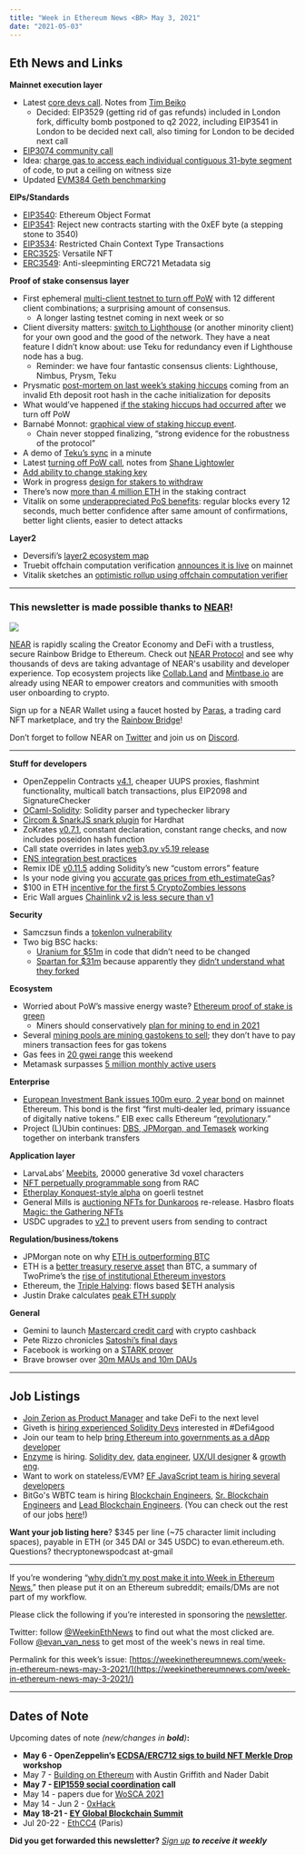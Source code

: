 ```yaml
---
title: "Week in Ethereum News <BR> May 3, 2021"
date: "2021-05-03"
---
```


## **Eth News and Links**

**Mainnet execution layer**

- Latest [core devs call](https://youtu.be/_QLDhNMwoe4?t=221). Notes from [Tim Beiko](https://twitter.com/TimBeiko/status/1388185926149435399)
    - Decided: EIP3529 (getting rid of gas refunds) included in London fork, difficulty bomb postponed to q2 2022, including EIP3541 in London to be decided next call, also timing for London to be decided next call
- [EIP3074 community call](https://www.youtube.com/watch?v=pUJlZMXrVEI)
- Idea: [charge gas to access each individual contiguous 31-byte segment](https://notes.ethereum.org/@vbuterin/code_chunk_gas_cost) of code, to put a ceiling on witness size
- Updated [EVM384 Geth benchmarking](https://hackmd.io/Ou0SkcLPQNOx3qAgGnaZgQ)

**EIPs/Standards**

- [EIP3540](https://github.com/ethereum/EIPs/blob/fc03ae17e9f93d7aa372122892205839dcaa1e54/EIPS/eip-3540.md): Ethereum Object Format
- [EIP3541](https://github.com/ethereum/EIPs/blob/8aa8b36070c28808f32d1e6465e71e9d0f2b8d2f/EIPS/eip-3541.md): Reject new contracts starting with the 0xEF byte (a stepping stone to 3540)
- [EIP3534](https://github.com/whilei/EIPs/blob/b61b3563a154de1d6f568ab22dc611eb25172231/EIPS/eip-3534.md): Restricted Chain Context Type Transactions
- [ERC3525](https://github.com/ethereum/EIPs/blob/ce3d6bdc14d277c39ec5785a52701739068308f8/EIPS/eip-vnft.md): Versatile NFT
- [ERC3549](https://github.com/ethereum/EIPs/blob/8e3591e986e01490b61abb8205e03bd0e3bb8907/EIPS/eip-3549.md): Anti-sleepminting ERC721 Metadata sig

**Proof of stake consensus layer**

- First ephemeral [multi-client testnet to turn off PoW](https://twitter.com/protolambda/status/1388093072936951811) with 12 different client combinations; a surprising amount of consensus.
    - A longer lasting testnet coming in next week or so
- Client diversity matters: [switch to Lighthouse](https://lighthouse.sigmaprime.io/switch-to-lighthouse.html) (or another minority client) for your own good and the good of the network. They have a neat feature I didn’t know about: use Teku for redundancy even if Lighthouse node has a bug.
    - Reminder: we have four fantastic consensus clients: Lighthouse, Nimbus, Prysm, Teku
- Prysmatic [post-mortem on last week’s staking hiccups](https://medium.com/prysmatic-labs/eth2-mainnet-incident-retrospective-f0338814340c) coming from an invalid Eth deposit root hash in the cache initialization for deposits
- What would’ve happened [if the staking hiccups had occurred after](https://bisontrails.co/eth2/014/) we turn off PoW
- Barnabé Monnot: [graphical view of staking hiccup event](https://barnabe.substack.com/p/a-data-driven-view-of-the-beacon).
    - Chain never stopped finalizing, “strong evidence for the robustness of the protocol”
- A demo of [Teku’s sync](https://twitter.com/benjaminion_xyz/status/1388182493510131719) in a minute
- Latest [turning off PoW call](https://www.youtube.com/watch?v=KAm718N_bvA), notes from [Shane Lightowler](https://github.com/ethereum/pm/blob/3432ee86f8987b2c2139024eef07f4a9d4961901/Merge/Meeting%2003.md)
- [Add ability to change staking key](https://ethresear.ch/t/adding-pos-validator-key-changes/9264)
- Work in progress [design for stakers to withdraw](https://hackmd.io/@zilm/withdrawal-spec)
- There’s now [more than 4 million ETH](https://etherscan.io/address/0x00000000219ab540356cbb839cbe05303d7705fa) in the staking contract
- Vitalik on some [underappreciated PoS benefits](https://www.reddit.com/r/ethereum/comments/mxo151/some_lessappreciated_benefits_of_ethereums_pos/): regular blocks every 12 seconds, much better confidence after same amount of confirmations, better light clients, easier to detect attacks

**Layer2**

- Deversifi’s [layer2 ecosystem map](https://twitter.com/deversifi/status/1387379996713439237/photo/1)
- Truebit offchain computation verification [announces it is live](https://truebit.substack.com/p/truebit-early-access) on mainnet
- Vitalik sketches an [optimistic rollup using offchain computation verifier](https://ethresear.ch/t/evm-optimistic-rollup-using-truebit/9318)

* * *

### **This newsletter is made possible thanks to [NEAR](https://near.org/)!**

![](https://weekinethereumnews.com/wp-content/uploads/2021/05/rainbow-bridge-1024x538.png)

[NEAR](https://near.org/) is rapidly scaling the Creator Economy and DeFi with a trustless, secure Rainbow Bridge to Ethereum. Check out [NEAR Protocol](https://docs.near.org/) and see why thousands of devs are taking advantage of NEAR's usability and developer experience. Top ecosystem projects like [Collab.Land](https://collab.land/) and [Mintbase.io](https://mintbase.io/) are already using NEAR to empower creators and communities with smooth user onboarding to crypto.

Sign up for a NEAR Wallet using a faucet hosted by [Paras](https://faucet.paras.id/), a trading card NFT marketplace, and try the [Rainbow Bridge](https://ethereum.bridgetonear.org/)!

Don’t forget to follow NEAR on [Twitter](https://twitter.com/NEARProtocol) and join us on [Discord](https://near.chat/).

* * *

**Stuff for developers**

- OpenZeppelin Contracts [v4.1](https://blog.openzeppelin.com/openzeppelin-contracts-4-1), cheaper UUPS proxies, flashmint functionality, multicall batch transactions, plus EIP2098 and SignatureChecker
- [OCaml-Solidity](https://github.com/OCamlPro/ocaml-solidity): Solidity parser and typechecker library
- [Circom & SnarkJS snark plugin](https://www.npmjs.com/package/hardhat-circom) for Hardhat
- ZoKrates [v0.7.1](https://github.com/Zokrates/ZoKrates/releases/tag/0.7.1), constant declaration, constant range checks, and now includes poseidon hash function
- Call state overrides in lates [web3.py v5.19 release](https://snakecharmers.ethereum.org/web3-py-patterns-eth_call-overrides/)
- [ENS integration best practices](https://medium.com/the-ethereum-name-service/ens-integration-best-practices-313d6fbd358)
- Remix IDE [v0.11.5](https://medium.com/remix-ide/remix-release-v0-11-5-a840d0444acb) adding Solidity’s new “custom errors” feature
- Is your node giving you [accurate gas prices from eth\_estimateGas](https://twitter.com/gregthegreek/status/1387936480375582724)?
- $100 in ETH [incentive for the first 5 CryptoZombies lessons](https://twitter.com/balajis/status/1387263302351216644)
- Eric Wall argues [Chainlink v2 is less secure than v1](https://ercwl.medium.com/whats-wrong-with-the-chainlink-2-0-whitepaper-for-simpletons-d50f27049464)

**Security**

- Samczsun finds a [tokenlon vulnerability](https://tokenlon.medium.com/tokenlon-4-0-fee-incident-disclosure-9ee8b5fad564)
- Two big BSC hacks:
    - [Uranium for $51m](https://twitter.com/FrankResearcher/status/1387347025742557186) in code that didn’t need to be changed
    - [Spartan for $31m](https://www.rekt.news/spartan-rekt/) because apparently they [didn’t understand what they forked](https://twitter.com/FrankResearcher/status/1388860919694782466)

**Ecosystem**

- Worried about PoW’s massive energy waste? [Ethereum proof of stake is green](https://our.status.im/ethereum-is-green/)
    - Miners should conservatively [plan for mining to end in 2021](https://twitter.com/trent_vanepps/status/1387837123756240898)
- Several [mining pools are mining gastokens to sell](https://compassmining.io/education/empty-blocks-gas-chi-tokens-ether-pools-mining/); they don’t have to pay miners transaction fees for gas tokens
- Gas fees in [20 gwei range](https://www.gasnow.org/) this weekend
- Metamask surpasses [5 million monthly active users](https://consensys.net/blog/metamask/metamask-surpasses-5-million-monthly-active-users/)

**Enterprise**

- [European Investment Bank issues 100m euro, 2 year bond](https://www.eib.org/en/press/all/2021-141-european-investment-bank-eib-issues-its-first-ever-digital-bond-on-a-public-blockchain) on mainnet Ethereum. This bond is the first “first multi‑dealer led, primary issuance of digitally native tokens.” EIB exec calls Ethereum “[revolutionary](https://finance.yahoo.com/news/european-debt-pioneer-trumpets-revolution-112630196.html).”
- Project (L)Ubin continues: [DBS, JPMorgan, and Temasek](https://www.jpmorgan.com/news/dbs-jpmorgan-and-temasek-to-establish-platform) working together on interbank transfers

**Application layer**

- LarvaLabs’ [Meebits](https://meebits.larvalabs.com/), 20000 generative 3d voxel characters
- [NFT perpetually programmable song](https://async.art/music/master/0xb6dae651468e9593e4581705a09c10a76ac1e0c8-1597/player) from RAC
- [Etherplay Konquest-style alpha](https://etherplay.medium.com/get-ready-for-conquest-eth-first-alpha-84f72efdd73d) on goerli testnet
- General Mills is [auctioning NFTs for Dunkaroos](https://www.marketingdive.com/news/general-mills-auctions-nfts-to-promote-return-of-chocolate-dunkaroos/599239/) re-release. Hasbro floats [Magic: the Gathering NFTs](https://www.polygon.com/22406490/magic-the-gathering-nft-tokens-hasbro-ceo-quarterly-earnings)
- USDC upgrades to [v2.1](https://www.centre.io/blog/centre-consortium-announces-release-of-usd-coin-version-2.1) to prevent users from sending to contract

**Regulation/business/tokens**

- JPMorgan note on why [ETH is outperforming BTC](https://twitter.com/santiagoroel/status/1387417522777956354)
- ETH is a [better treasury reserve asset](https://twitter.com/investindigital/status/1388164681228029952) than BTC, a summary of TwoPrime’s the [rise of institutional Ethereum investors](https://twoprime.io/the-rise-of-institutional-ethereum-investors/)
- Ethereum, the [Triple Halving](https://twitter.com/SquishChaos/status/1387074107217436675): flows based $ETH analysis
- Justin Drake calculates [peak ETH supply](https://twitter.com/drakefjustin/status/1386670011742306310)

**General**

- Gemini to launch [Mastercard credit card](https://www.mastercard.com/news/press/2021/april/gemini-partners-with-mastercard-to-launch-new-crypto-rewards-credit-card-this-summer/) with crypto cashback
- Pete Rizzo chronicles [Satoshi’s final days](https://bitcoinmagazine.com/technical/what-happened-when-bitcoin-creator-satoshi-nakamoto-disappeared)
- Facebook is working on a [STARK prover](https://github.com/novifinancial/winterfell)
- Brave browser over [30m MAUs and 10m DAUs](https://twitter.com/BrendanEich/status/1389256491991846915)

* * *

## **Job Listings**

- [Join Zerion as Product Manager](https://jobs.lever.co/zerion/02a3d561-3367-48c0-9e50-eef8db11d5dc?lever-origin=applied&lever-source%5B%5D=WeekInEthereum) and take DeFi to the next level
- Giveth is [hiring experienced Solidity Devs](https://cryptojobslist.com/jobs/lead-solidity-smart-contract-developer-at-giveth-remote) interested in #Defi4good
- Join our team to help [bring Ethereum into governments as a dApp developer](https://www.notion.so/symfoni/Symfoni-jobs-0c2bdc029d2a4cf7b91864a5e68ed00f)
- [Enzyme](https://enzyme.finance/) is hiring. [Solidity dev](https://www.notion.so/Senior-Smart-Contract-Developer-to-work-on-Enzyme-641aef0d89cc419cba792445354f835b), [data engineer](https://www.notion.so/Data-Engineer-a412646a06a046bfaac26085b4695857), [UX/UI designer](https://www.notion.so/UX-UI-Designer-e115c94e193b4e98b98283fa1bcaf3b8) & [growth eng](https://www.notion.so/Growth-Engineer-d682408e8500447888859f9d47bc4a79).
- Want to work on stateless/EVM? [EF JavaScript team is hiring several developers](https://twitter.com/EFJavaScript/status/1382292102348935168)
- BitGo's WBTC team is hiring [Blockchain Engineers](https://boards.greenhouse.io/bitgo/jobs/5191525002), [Sr. Blockchain Engineers](https://boards.greenhouse.io/bitgo/jobs/5089951002) and [Lead Blockchain Engineers](https://boards.greenhouse.io/bitgo/jobs/5197342002). (You can check out the rest of our jobs [here](https://boards.greenhouse.io/bitgo)!)

**Want your job listing here**? $345 per line (~75 character limit including spaces), payable in ETH (or 345 DAI or 345 USDC) to evan.ethereum.eth. Questions? thecryptonewspodcast at-gmail

* * *

If you’re wondering “[why didn’t my post make it into Week in Ethereum News](https://www.evanvanness.com/post/179914035841/why-didnt-my-post-make-the-newsletter),” then please put it on an Ethereum subreddit; emails/DMs are not part of my workflow.

Please click the following if you’re interested in sponsoring the [newsletter](https://www.evanvanness.com/post/625741875743227904/evan-is-live-on-balancer).

Twitter: follow [@WeekinEthNews](https://twitter.com/WeekInEthNews) to find out what the most clicked are. Follow [@evan\_van\_ness](https://twitter.com/evan_van_ness) to get most of the week's news in real time.

Permalink for this week’s issue: [https://weekinethereumnews.com/week-in-ethereum-news-may-3-2021/](https://weekinethereumnews.com/week-in-ethereum-news-may-3-2021/)

* * *

## **Dates of Note**

Upcoming dates of note _(_new/changes in **bold**_)_**:**

- **May 6 - OpenZeppelin’s [ECDSA/ERC712 sigs to build NFT Merkle Drop](https://twitter.com/OpenZeppelin/status/1388177065493426176) workshop**
- May 7 - [Building on Ethereum](https://twitter.com/dabit3/status/1386696929770283010) with Austin Griffith and Nader Dabit
- **May 7 - [EIP1559 social coordination](https://twitter.com/trent_vanepps/status/1388153403432480769) call**
- May 14 - papers due for [WoSCA 2021](https://trailofbits.github.io/WoSCA/)
- May 14 - Jun 2 - [0xHack](https://0xhack.dev/)
- **May 18-21 - [EY Global Blockchain Summit](https://pub.ey.com/public/2021/2101/2101-3679331/blockchain-summit-2021/index.html)**
- Jul 20-22 - [EthCC4](https://ethcc.io/) (Paris)

**Did you get forwarded this newsletter?** _[Sign up](https://weekinethereum.substack.com/subscribe#about) **to receive it weekly**_
